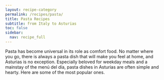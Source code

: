 ```yaml
---
layout: recipe-category
permalink: /recipes/pasta/
title: Pasta Recipes
subtitle: from Italy to Asturias
toc: false
sidebar:
  nav: recipe_full
---
```

Pasta has become universal in its role as comfort food. No matter where you go, there is always a pasta dish that will make you feel at home, and Asturias is no exception. Especially beloved for weekday meals and a mainstay of the menú del día, pasta dishes in Asturias are often simple and hearty. Here are some of the most popular ones.